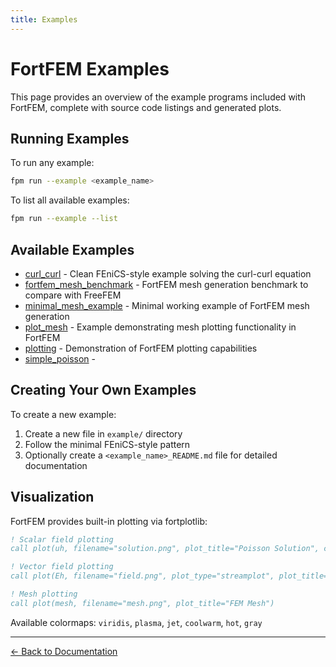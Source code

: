 ```yaml
---
title: Examples
---
```


# FortFEM Examples

This page provides an overview of the example programs included with FortFEM, complete with source code listings and generated plots.

## Running Examples

To run any example:
```bash
fpm run --example <example_name>
```

To list all available examples:
```bash
fpm run --example --list
```

## Available Examples

- [curl_curl](generated/curl_curl.html) - Clean FEniCS-style example solving the curl-curl equation
- [fortfem_mesh_benchmark](generated/fortfem_mesh_benchmark.html) - FortFEM mesh generation benchmark to compare with FreeFEM
- [minimal_mesh_example](generated/minimal_mesh_example.html) - Minimal working example of FortFEM mesh generation
- [plot_mesh](generated/plot_mesh.html) - Example demonstrating mesh plotting functionality in FortFEM
- [plotting](generated/plotting.html) - Demonstration of FortFEM plotting capabilities
- [simple_poisson](generated/simple_poisson.html) - 

## Creating Your Own Examples

To create a new example:

1. Create a new file in `example/` directory
2. Follow the minimal FEniCS-style pattern
3. Optionally create a `<example_name>_README.md` file for detailed documentation

## Visualization

FortFEM provides built-in plotting via fortplotlib:

```fortran
! Scalar field plotting
call plot(uh, filename="solution.png", plot_title="Poisson Solution", colormap="viridis")

! Vector field plotting  
call plot(Eh, filename="field.png", plot_type="streamplot", plot_title="E Field")

! Mesh plotting
call plot(mesh, filename="mesh.png", plot_title="FEM Mesh")
```

Available colormaps: `viridis`, `plasma`, `jet`, `coolwarm`, `hot`, `gray`

---

[← Back to Documentation](../index.html)
